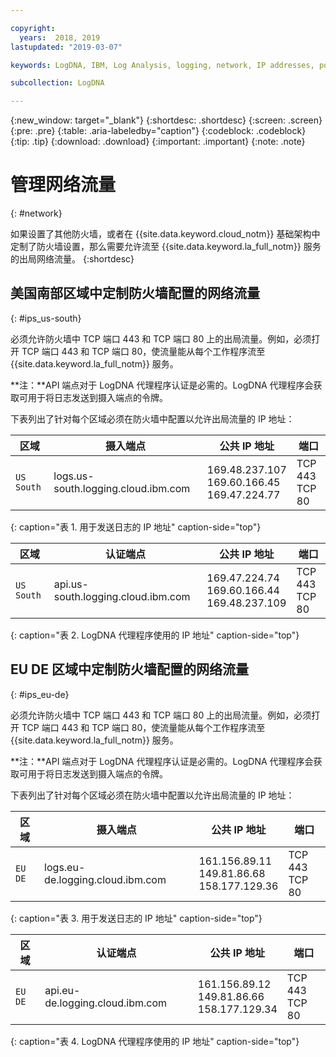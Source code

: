```yaml
---

copyright:
  years:  2018, 2019
lastupdated: "2019-03-07"

keywords: LogDNA, IBM, Log Analysis, logging, network, IP addresses, port

subcollection: LogDNA

---
```


{:new_window: target="_blank"}
{:shortdesc: .shortdesc}
{:screen: .screen}
{:pre: .pre}
{:table: .aria-labeledby="caption"}
{:codeblock: .codeblock}
{:tip: .tip}
{:download: .download}
{:important: .important}
{:note: .note}

 
# 管理网络流量
{: #network}

如果设置了其他防火墙，或者在 {{site.data.keyword.cloud_notm}} 基础架构中定制了防火墙设置，那么需要允许流至 {{site.data.keyword.la_full_notm}} 服务的出局网络流量。
{:shortdesc}


## 美国南部区域中定制防火墙配置的网络流量
{: #ips_us-south}

必须允许防火墙中 TCP 端口 443 和 TCP 端口 80 上的出局流量。例如，必须打开 TCP 端口 443 和 TCP 端口 80，使流量能从每个工作程序流至 {{site.data.keyword.la_full_notm}} 服务。

**注：**API 端点对于 LogDNA 代理程序认证是必需的。LogDNA 代理程序会获取可用于将日志发送到摄入端点的令牌。

下表列出了针对每个区域必须在防火墙中配置以允许出局流量的 IP 地址：

|区域|摄入端点|公共 IP 地址|端口|
|-------------|---------------------------------------------|-----------------------------------|---------|
|`US South`|logs.us-south.logging.cloud.ibm.com|169.48.237.107 </br>169.60.166.45 </br>169.47.224.77  |TCP 443 </br>TCP 80 | 
{: caption="表 1. 用于发送日志的 IP 地址" caption-side="top"}


|区域|认证端点|公共 IP 地址|端口|
|-------------|---------------------------------------------|-----------------------------------|---------|
|`US South`|api.us-south.logging.cloud.ibm.com|169.47.224.74  </br>169.60.166.44 </br>169.48.237.109  |TCP 443 </br>TCP 80 |
{: caption="表 2. LogDNA 代理程序使用的 IP 地址" caption-side="top"}



## EU DE 区域中定制防火墙配置的网络流量
{: #ips_eu-de}

必须允许防火墙中 TCP 端口 443 和 TCP 端口 80 上的出局流量。例如，必须打开 TCP 端口 443 和 TCP 端口 80，使流量能从每个工作程序流至 {{site.data.keyword.la_full_notm}} 服务。

**注：**API 端点对于 LogDNA 代理程序认证是必需的。LogDNA 代理程序会获取可用于将日志发送到摄入端点的令牌。

下表列出了针对每个区域必须在防火墙中配置以允许出局流量的 IP 地址：

|区域|摄入端点|公共 IP 地址|端口|
|-------------|---------------------------------------------|-----------------------------------|---------|
|`EU DE`|logs.eu-de.logging.cloud.ibm.com|161.156.89.11 </br>149.81.86.68 </br>158.177.129.36  |TCP 443 </br>TCP 80 | 
{: caption="表 3. 用于发送日志的 IP 地址" caption-side="top"}


|区域|认证端点|公共 IP 地址|端口|
|-------------|---------------------------------------------|-----------------------------------|---------|
|`EU DE`|api.eu-de.logging.cloud.ibm.com|161.156.89.12  </br>149.81.86.66 </br>158.177.129.34  |TCP 443 </br>TCP 80 |
{: caption="表 4. LogDNA 代理程序使用的 IP 地址" caption-side="top"}



